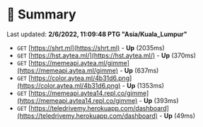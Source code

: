 # 📖 Summary
Last updated: **2/6/2022, 11:09:48 PTG "Asia/Kuala_Lumpur"**

- `GET` [https://shrt.ml](https://shrt.ml) - **Up** (2035ms)
- `GET` [https://hst.aytea.ml/](https://hst.aytea.ml/) - **Up** (370ms)
- `GET` [https://memeapi.aytea.ml/gimme](https://memeapi.aytea.ml/gimme) - **Up** (637ms)
- `GET` [https://color.aytea.ml/4b31d6.png](https://color.aytea.ml/4b31d6.png) - **Up** (1353ms)
- `GET` [https://memeapi.aytea14.repl.co/gimme](https://memeapi.aytea14.repl.co/gimme) - **Up** (393ms)
- `GET` [https://teledrivemy.herokuapp.com/dashboard](https://teledrivemy.herokuapp.com/dashboard) - **Up** (49ms)

